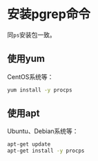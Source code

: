 # 安装pgrep命令
同`ps`安装包一致。

## 使用yum
CentOS系统等：
~~~bash
yum install -y procps
~~~

## 使用apt
Ubuntu、Debian系统等：
~~~bash
apt-get update
apt-get install -y procps
~~~
